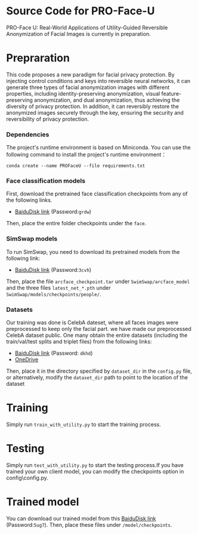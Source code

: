 # Source Code for PRO-Face-U

PRO-Face U: Real-World Applications of Utility-Guided Reversible Anonymization of Facial Images is currently in preparation.

# Prepraration
This code proposes a new paradigm for facial privacy protection. By injecting control conditions and keys into reversible neural networks, it can generate three types of facial anonymization images with different properties, including identity-preserving anonymization, visual feature-preserving anonymization, and dual anonymization, thus achieving the diversity of privacy protection. In addition, it can reversibly restore the anonymized images securely through the key, ensuring the security and reversibility of privacy protection.

### Dependencies

The project's runtime environment is based on Miniconda. You can use the following command to install the project's runtime environment：

``conda create --name PROFaceU --file requirements.txt``

### Face classification models
First, download the pretrained face classification checkpoints from any of the following links.
- [BaiduDisk link](https://pan.baidu.com/s/1C7U_VasAV6FuG5_4E9pKbw ) (Password:`grdw`)

Then, place the entire folder checkpoints under the `face`.

### SimSwap models

To run SimSwap, you need to download its pretrained models from the following link:
- [BaiduDisk link](https://pan.baidu.com/s/1q-s1G4aqSzcXEofDOEfeHg) (Password:`3cvh`)

Then, place the file `arcface_checkpoint.tar` under `SwimSwap/arcface_model` and the three files `latest_net_*.pth` under `SwimSwap/models/checkpoints/people/`.

### Datasets
Our training was done is CelebA dateset, where all faces images were preprocessed to keep only the facial part. we have made our preprocessed CelebA dataset public. One many obtain the entire datasets (including the train/val/test splits and triplet files) from the following links:
- [BaiduDisk link](https://pan.baidu.com/share/init?surl=wMf-iRP5kVfeijvvZYOylQ) (Password: `dkhd`)
- [OneDrive](https://cqupteducn-my.sharepoint.com/:u:/g/personal/yuanlin_cqupt_edu_cn/EckcBzUQ-f1EgobKZGzJKPUB_g_SOxCXv5bF7e6Kx3O8Yw?e=wInwoU)

Then, place it in the directory specified by `dataset_dir` in the `config.py` file, or alternatively, modify the `dataset_dir` path to point to the location of the dataset

# Training
Simply run `train_with_utility.py` to start the training process.

# Testing
Simply run `test_with_utility.py` to start the testing process.If you have trained your own client model, you can modify the checkpoints option in config\config.py.

# Trained model
You can download our trained model from this [BaiduDisk link](https://pan.baidu.com/s/1eJpOAHc41pKKwGvi-aQkwg ) (Password:`5ug7`).
Then, place these files  under `/model/checkpoints`.


